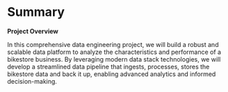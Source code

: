 # Summary

**Project Overview**

In this comprehensive data engineering project, we will build a robust and scalable data platform to analyze the characteristics and performance of a bikestore business. By leveraging modern data stack technologies, we will develop a streamlined data pipeline that ingests, processes, stores the bikestore data and back it up, enabling advanced analytics and informed decision-making.